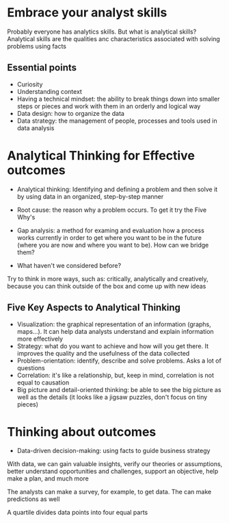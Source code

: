 # Embrace your analyst skills
Probably everyone has analytics skills. But what is analytical skills? Analytical skills are the qualities anc characteristics associated with solving problems using facts



## Essential points

* Curiosity
* Understanding context
* Having a technical mindset: the ability to break things down into smaller steps or pieces and work with them in an orderly and logical way
* Data design: how to organize the data
* Data strategy: the management of people, processes and tools used in data analysis


# Analytical Thinking for Effective outcomes

* Analytical thinking: Identifying and defining a problem and then solve it by using data in an organized, step-by-step manner

* Root cause: the reason why a problem occurs. To get it try the Five Why's 

* Gap analysis: a method for examing and evaluation how a process works currently in order to get where you want to be in the future (where you are now and where you want to be). How can we bridge them?

* What haven't we considered before?

Try to think in more ways, such as: critically, analytically and creatively, because you can think outside of the box and come up with new ideas

## Five Key Aspects to Analytical Thinking

* Visualization: the graphical representation of an information (graphs, maps...). It can help data analysts understand and explain information more effectively
* Strategy: what do you want to achieve and how will you get there. It improves the quality and the usefulness of the data collected
* Problem-orientation: identify, describe and solve problems. Asks a lot of questions
* Correlation: it's like a relationship, but, keep in mind, correlation is not equal to causation
* Big picture and detail-oriented thinking: be able to see the big picture as well as the details (it looks like a jigsaw puzzles, don't focus on tiny pieces)


# Thinking about outcomes

* Data-driven decision-making: using facts to guide business strategy

With data, we can gain valuable insights, verify our theories or assumptions, better understand opportunities and challenges, support an objective, help make a plan, and much more

The analysts can make a survey, for example, to get data. The can make predictions as well

A quartile divides data points into four equal parts 